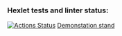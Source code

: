 ### Hexlet tests and linter status:
[![Actions Status](https://github.com/ya-pekatoros/python-project-52/workflows/hexlet-check/badge.svg)](https://github.com/ya-pekatoros/python-project-52/actions)
[Demonstation stand](http://34.125.119.18:8000)